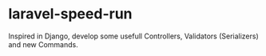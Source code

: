 # laravel-speed-run
Inspired in Django, develop some usefull Controllers, Validators (Serializers) and new Commands.
